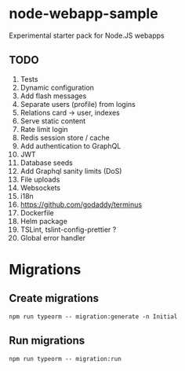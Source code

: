 # node-webapp-sample
Experimental starter pack for Node.JS webapps

## TODO
1. Tests
1. Dynamic configuration
1. Add flash messages
1. Separate users (profile) from logins
1. Relations card -> user, indexes
1. Serve static content
1. Rate limit login
1. Redis session store / cache
1. Add authentication to GraphQL
1. JWT
1. Database seeds
1. Add Graphql sanity limits (DoS)
1. File uploads
1. Websockets
1. i18n
1. https://github.com/godaddy/terminus
1. Dockerfile
1. Helm package
1. TSLint, tslint-config-prettier ?
1. Global error handler

# Migrations
## Create migrations

    npm run typeorm -- migration:generate -n Initial

## Run migrations

    npm run typeorm -- migration:run
